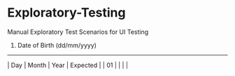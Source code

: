 # Exploratory-Testing
Manual Exploratory Test Scenarios for UI Testing

1. Date of Birth (dd/mm/yyyy)
-----------------------------
| Day  | Month | Year | Expected |
| 01   |       |      |          |


